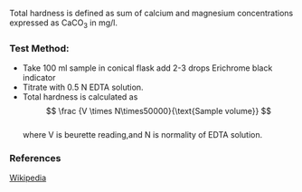 Total hardness is defined as sum of calcium and magnesium concentrations expressed as CaCO<sub>3</sub> in mg/l. 
### Test Method:</b> 
- Take 100 ml sample in conical flask add 2-3 drops Erichrome black indicator  
- Titrate with 0.5 N EDTA solution.
- Total hardness is calculated as
  $$ \frac {V \times N\times50000}{\text{Sample volume}} $$   
where 
V is beurette reading,and N is normality of EDTA solution.
### References
[Wikipedia](https://en.wikipedia.org/wiki/Hard_water)
